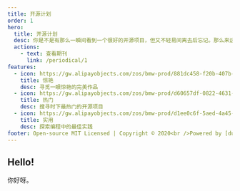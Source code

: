 ```yaml
---
title: 开源计划
order: 1
hero:
  title: 开源计划
  desc: 你是不是有那么一瞬间看到一个很好的开源项目，但又不轻易间离去后忘记。那么来这里找找看吧。
  actions:
    - text: 查看期刊
      link: /periodical/1
features:
  - icon: https://gw.alipayobjects.com/zos/bmw-prod/881dc458-f20b-407b-947a-95104b5ec82b/k79dm8ih_w144_h144.png
    title: 惊艳
    desc: 寻觅一眼惊艳的完美作品
  - icon: https://gw.alipayobjects.com/zos/bmw-prod/d60657df-0822-4631-9d7c-e7a869c2f21c/k79dmz3q_w126_h126.png
    title: 热门
    desc: 搜寻时下最热门的开源项目
  - icon: https://gw.alipayobjects.com/zos/bmw-prod/d1ee0c6f-5aed-4a45-a507-339a4bfe076c/k7bjsocq_w144_h144.png
    title: 实用
    desc: 探索编程中的最佳实践
footer: Open-source MIT Licensed | Copyright © 2020<br />Powered by [dumi](https://d.umijs.org)
---
```


## Hello!

你好呀。
